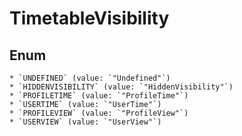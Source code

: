 # TimetableVisibility

## Enum

    * `UNDEFINED` (value: `"Undefined"`)
    * `HIDDENVISIBILITY` (value: `"HiddenVisibility"`)
    * `PROFILETIME` (value: `"ProfileTime"`)
    * `USERTIME` (value: `"UserTime"`)
    * `PROFILEVIEW` (value: `"ProfileView"`)
    * `USERVIEW` (value: `"UserView"`)
